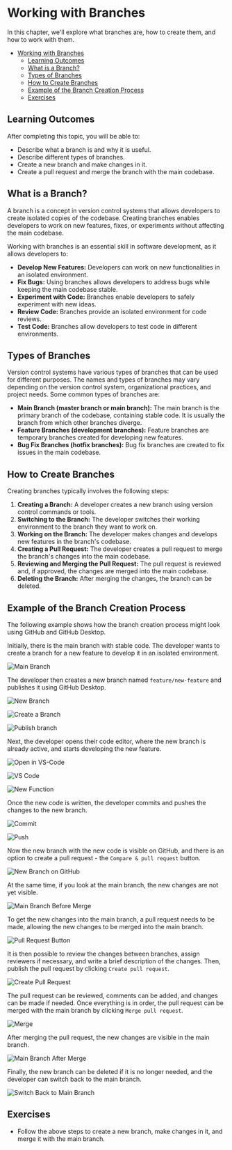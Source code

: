 # Working with Branches

In this chapter, we'll explore what branches are, how to create them, and how to work with them.


- [Working with Branches](#working-with-branches)
  - [Learning Outcomes](#learning-outcomes)
  - [What is a Branch?](#what-is-a-branch)
  - [Types of Branches](#types-of-branches)
  - [How to Create Branches](#how-to-create-branches)
  - [Example of the Branch Creation Process](#example-of-the-branch-creation-process)
  - [Exercises](#exercises)

## Learning Outcomes

After completing this topic, you will be able to:

- Describe what a branch is and why it is useful.
- Describe different types of branches.
- Create a new branch and make changes in it.
- Create a pull request and merge the branch with the main codebase.

## What is a Branch?

A branch is a concept in version control systems that allows developers to create isolated copies of the codebase. Creating branches enables developers to work on new features, fixes, or experiments without affecting the main codebase.

Working with branches is an essential skill in software development, as it allows developers to:

- **Develop New Features:** Developers can work on new functionalities in an isolated environment.
- **Fix Bugs:** Using branches allows developers to address bugs while keeping the main codebase stable.
- **Experiment with Code:** Branches enable developers to safely experiment with new ideas.
- **Review Code:** Branches provide an isolated environment for code reviews.
- **Test Code:** Branches allow developers to test code in different environments.

## Types of Branches

Version control systems have various types of branches that can be used for different purposes. The names and types of branches may vary depending on the version control system, organizational practices, and project needs. Some common types of branches are:

- **Main Branch (master branch or main branch):** The main branch is the primary branch of the codebase, containing stable code. It is usually the branch from which other branches diverge.
- **Feature Branches (development branches):** Feature branches are temporary branches created for developing new features.
- **Bug Fix Branches (hotfix branches):** Bug fix branches are created to fix issues in the main codebase.

## How to Create Branches

Creating branches typically involves the following steps:

1. **Creating a Branch:** A developer creates a new branch using version control commands or tools.
2. **Switching to the Branch:** The developer switches their working environment to the branch they want to work on.
3. **Working on the Branch:** The developer makes changes and develops new features in the branch's codebase.
4. **Creating a Pull Request:** The developer creates a pull request to merge the branch's changes into the main codebase.
5. **Reviewing and Merging the Pull Request:** The pull request is reviewed and, if approved, the changes are merged into the main codebase.
6. **Deleting the Branch:** After merging the changes, the branch can be deleted.

## Example of the Branch Creation Process

The following example shows how the branch creation process might look using GitHub and GitHub Desktop.

Initially, there is the main branch with stable code. The developer wants to create a branch for a new feature to develop it in an isolated environment.

![Main Branch](main.png)

The developer then creates a new branch named `feature/new-feature` and publishes it using GitHub Desktop.

![New Branch](new-branch-button.png)

![Create a Branch](create-branch-button.png)

![Publish branch](publish-branch.png)

Next, the developer opens their code editor, where the new branch is already active, and starts developing the new feature.

![Open in VS-Code](open-in-editor.png)

![VS Code](VS-Code.png)

![New Function](new-function.png)

Once the new code is written, the developer commits and pushes the changes to the new branch.

![Commit](commit.png)

![Push](push.png)

Now the new branch with the new code is visible on GitHub, and there is an option to create a pull request - the `Compare & pull request` button.

![New Branch on GitHub](new-branch-visible.png)

At the same time, if you look at the main branch, the new changes are not yet visible.

![Main Branch Before Merge](main-branch-before-merge.png)

To get the new changes into the main branch, a pull request needs to be made, allowing the new changes to be merged into the main branch.

![Pull Request Button](pull-request-button.png)

It is then possible to review the changes between branches, assign reviewers if necessary, and write a brief description of the changes. Then, publish the pull request by clicking `Create pull request`.

![Create Pull Request](create-pull-request.png)

The pull request can be reviewed, comments can be added, and changes can be made if needed. Once everything is in order, the pull request can be merged with the main branch by clicking `Merge pull request`.

![Merge](merge.png)

After merging the pull request, the new changes are visible in the main branch.

![Main Branch After Merge](main-branch-after-merge.png)

Finally, the new branch can be deleted if it is no longer needed, and the developer can switch back to the main branch.

![Switch Back to Main Branch](back-to.main-branch.png)

## Exercises

- Follow the above steps to create a new branch, make changes in it, and merge it with the main branch.


